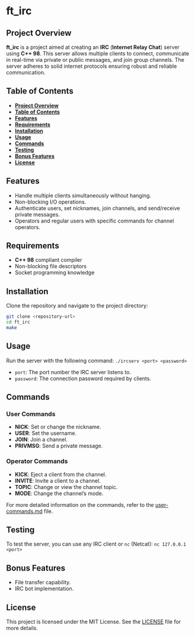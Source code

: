 # ft_irc

## Project Overview

**ft_irc** is a project aimed at creating an **IRC** (**Internet Relay Chat**) server using **C++ 98**. This server allows multiple clients to connect, communicate in real-time via private or public messages, and join group channels. The server adheres to solid internet protocols ensuring robust and reliable communication.

## Table of Contents

- [**Project Overview**](#project-overview)
- [**Table of Contents**](#table-of-contents)
- [**Features**](#features)
- [**Requirements**](#requirements)
- [**Installation**](#installation)
- [**Usage**](#usage)
- [**Commands**](#commands)
- [**Testing**](#testing)
- [**Bonus Features**](#bonus-features)
- [**License**](#license)

## Features

- Handle multiple clients simultaneously without hanging.
- Non-blocking I/O operations.
- Authenticate users, set nicknames, join channels, and send/receive private messages.
- Operators and regular users with specific commands for channel operators.

## Requirements

- **C++ 98** compliant compiler
- Non-blocking file descriptors
- Socket programming knowledge

## Installation

Clone the repository and navigate to the project directory:

```bash
git clone <repository-url>
cd ft_irc
make
```

## Usage

Run the server with the following command:
`./ircserv <port> <password>`

- `port`: The port number the IRC server listens to.
- `password`: The connection password required by clients.

## Commands

### User Commands

- **NICK**: Set or change the nickname.
- **USER**: Set the username.
- **JOIN**: Join a channel.
- **PRIVMSG**: Send a private message.

### Operator Commands

- **KICK**: Eject a client from the channel.
- **INVITE**: Invite a client to a channel.
- **TOPIC**: Change or view the channel topic.
- **MODE**: Change the channel’s mode.

For more detailed information on the commands, refer to the [user-commands.md](user-commands.md) file.

## Testing

To test the server, you can use any IRC client or `nc` (Netcat):
`nc 127.0.0.1 <port>`

## Bonus Features

- File transfer capability.
- IRC bot implementation.

## License

This project is licensed under the MIT License. See the [LICENSE](LICENSE) file for more details.
